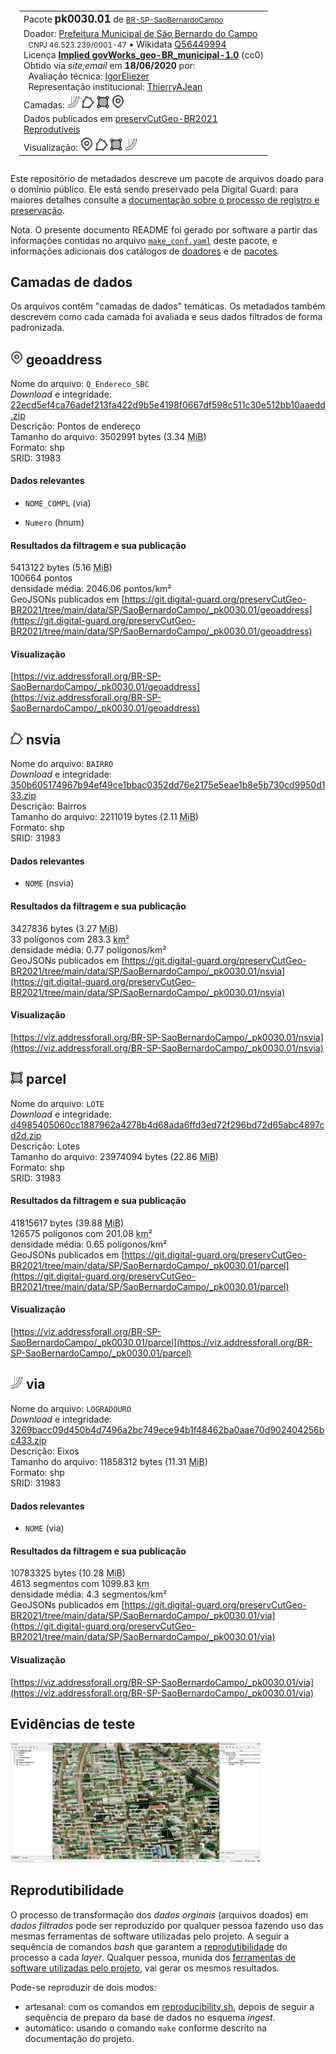 <aside>
<table align="right" style="padding: 1em">
<tr><td>Pacote <big><b>pk0030.01</b></big> de <small><a target="_afacodes" title="Jurisdição" href="https://afa.codes/BR-SP-SaoBernardoCampo">BR-SP-SaoBernardoCampo</a></small>
</td></tr>
<tr><td>
Doador: <a rel="external" target="_doador" href="https://www.saobernardo.sp.gov.br/">Prefeitura Municipal de São Bernardo do Campo</a>
<br/>&nbsp; <small>CNPJ 46.523.239/0001-47</small> • Wikidata <a rel="external" target="_doador" title="link descritor Wikidata do doador" href="https://www.wikidata.org/wiki/Q56449994">Q56449994</a></small><br/>
Licença <a rel="external" target="_doador" href="https://git.digital-guard.org/licenses/blob/master/reports/implied-govWorks_geo-BR_municipal-v1.md"><b>Implied govWorks_geo-BR_municipal-1.0</b></a> (cc0)<br/>
Obtido via <i>site;email</i> em <b>18/06/2020</b> por:
<br/>&nbsp; Avaliação técnica: <a rel="external" target="_gitPerson" title="usuário Git" href="https://github.com/IgorEliezer">IgorEliezer</a>
<br/>&nbsp; Representação institucional: <a rel="external" target="_gitPerson" title="usuário Git" href="https://github.com/ThierryAJean">ThierryAJean</a><br/>
</td></tr>
<tr><td>Camadas: <a title="via" href="#-via"><img src="https://raw.githubusercontent.com/digital-guard/preserv/main/docs/assets/layerIcon-via.png" alt="via" width="20"/></a> <a title="nsvia" href="#-nsvia"><img src="https://raw.githubusercontent.com/digital-guard/preserv/main/docs/assets/layerIcon-nsvia.png" alt="nsvia" width="20"/></a> <a title="parcel" href="#-parcel"><img src="https://raw.githubusercontent.com/digital-guard/preserv/main/docs/assets/layerIcon-parcel.png" alt="parcel" width="20"/></a> <a title="geoaddress" href="#-geoaddress"><img src="https://raw.githubusercontent.com/digital-guard/preserv/main/docs/assets/layerIcon-geoaddress.png" alt="geoaddress" width="20"/></a> </td></tr>
<tr><td>Dados publicados em <a href="https://git.digital-guard.org/preservCutGeo-BR2021/tree/main/data/SP/SaoBernardoCampo/_pk0030.01">preservCutGeo-BR2021</a><br/><a href="#reprodutibilidade">Reprodutíveis</a></td></tr>
<tr><td>Visualização: <a title="geoaddress" href="https://viz.addressforall.org/BR-SP-SaoBernardoCampo/_pk0030.01/geoaddress"><img src="https://raw.githubusercontent.com/digital-guard/preserv/main/docs/assets/layerIcon-geoaddress.png" alt="geoaddress" width="20"/></a> <a title="nsvia" href="https://viz.addressforall.org/BR-SP-SaoBernardoCampo/_pk0030.01/nsvia"><img src="https://raw.githubusercontent.com/digital-guard/preserv/main/docs/assets/layerIcon-nsvia.png" alt="nsvia" width="20"/></a> <a title="parcel" href="https://viz.addressforall.org/BR-SP-SaoBernardoCampo/_pk0030.01/parcel"><img src="https://raw.githubusercontent.com/digital-guard/preserv/main/docs/assets/layerIcon-parcel.png" alt="parcel" width="20"/></a> <a title="via" href="https://viz.addressforall.org/BR-SP-SaoBernardoCampo/_pk0030.01/via"><img src="https://raw.githubusercontent.com/digital-guard/preserv/main/docs/assets/layerIcon-via.png" alt="via" width="20"/></a> </td></tr>
</table>
</aside>

<section>

Este repositório de metadados descreve um pacote de arquivos doado para o domínio público. Ele está sendo preservado pela Digital Guard: para maiores detalhes consulte a [documentação sobre o processo de registro e preservação](https://wiki.addressforall.org/doc/Documentação_Digital-guard).

Nota. O presente documento README foi gerado por software a partir das informações contidas no arquivo [`make_conf.yaml`](https://git.digital-guard.org/preserv-BR/blob/main/data/SP/SaoBernardoCampo/_pk0030.01/make_conf.yaml) deste pacote, e informações adicionais dos catálogos de [doadores](https://git.digital-guard.org/preserv-BR/blob/main/data/donor.csv) e de [pacotes](https://git.digital-guard.org/preserv-BR/blob/main/data/donatedPack.csv).

# Camadas de dados

Os arquivos contêm "camadas de dados" temáticas. Os metadados também descrevem como cada camada foi avaliada e seus dados filtrados de forma padronizada.

## <img src="https://raw.githubusercontent.com/digital-guard/preserv/main/docs/assets/layerIcon-geoaddress.png" alt="geoaddress" width="20"/> geoaddress

Nome do arquivo: `Q_Endereco_SBC`<br/>*Download* e integridade: [22ecd5ef4ca76adef213fa422d9b5e4198f0667df598c511c30e512bb10aaedd.zip](http://dl.digital-guard.org/22ecd5ef4ca76adef213fa422d9b5e4198f0667df598c511c30e512bb10aaedd.zip)<br/>Descrição: Pontos de endereço<br/>Tamanho do arquivo: 3502991 bytes (3.34 <abbr title="mebibyte">MiB</abbr>)<br/>Formato: shp<br/>SRID: 31983

#### Dados relevantes
* `NOME_COMPL` (via)

* `Numero` (hnum)

#### Resultados da filtragem e sua publicação
5413122 bytes (5.16 <abbr title="mebibyte">MiB</abbr>)<br/>100664 pontos<br/>densidade média: 2046.06 pontos/km²<br/>GeoJSONs publicados em [https://git.digital-guard.org/preservCutGeo-BR2021/tree/main/data/SP/SaoBernardoCampo/_pk0030.01/geoaddress](https://git.digital-guard.org/preservCutGeo-BR2021/tree/main/data/SP/SaoBernardoCampo/_pk0030.01/geoaddress)

#### Visualização
[https://viz.addressforall.org/BR-SP-SaoBernardoCampo/_pk0030.01/geoaddress](https://viz.addressforall.org/BR-SP-SaoBernardoCampo/_pk0030.01/geoaddress)
## <img src="https://raw.githubusercontent.com/digital-guard/preserv/main/docs/assets/layerIcon-nsvia.png" alt="nsvia" width="20"/> nsvia

Nome do arquivo: `BAIRRO`<br/>*Download* e integridade: [350b605174967b94ef49ce1bbac0352dd76e2175e5eae1b8e5b730cd9950d133.zip](http://dl.digital-guard.org/350b605174967b94ef49ce1bbac0352dd76e2175e5eae1b8e5b730cd9950d133.zip)<br/>Descrição: Bairros<br/>Tamanho do arquivo: 2211019 bytes (2.11 <abbr title="mebibyte">MiB</abbr>)<br/>Formato: shp<br/>SRID: 31983

#### Dados relevantes
* `NOME` (nsvia)

#### Resultados da filtragem e sua publicação
3427836 bytes (3.27 <abbr title="mebibyte">MiB</abbr>)<br/>33 polígonos com 283.3 <abbr title="quilômetros quadrados">km²</abbr><br/>densidade média: 0.77 polígonos/km²<br/>GeoJSONs publicados em [https://git.digital-guard.org/preservCutGeo-BR2021/tree/main/data/SP/SaoBernardoCampo/_pk0030.01/nsvia](https://git.digital-guard.org/preservCutGeo-BR2021/tree/main/data/SP/SaoBernardoCampo/_pk0030.01/nsvia)

#### Visualização
[https://viz.addressforall.org/BR-SP-SaoBernardoCampo/_pk0030.01/nsvia](https://viz.addressforall.org/BR-SP-SaoBernardoCampo/_pk0030.01/nsvia)
## <img src="https://raw.githubusercontent.com/digital-guard/preserv/main/docs/assets/layerIcon-parcel.png" alt="parcel" width="20"/> parcel

Nome do arquivo: `LOTE`<br/>*Download* e integridade: [d4985405060cc1887962a4278b4d68ada6ffd3ed72f296bd72d65abc4897cd2d.zip](http://dl.digital-guard.org/d4985405060cc1887962a4278b4d68ada6ffd3ed72f296bd72d65abc4897cd2d.zip)<br/>Descrição: Lotes<br/>Tamanho do arquivo: 23974094 bytes (22.86 <abbr title="mebibyte">MiB</abbr>)<br/>Formato: shp<br/>SRID: 31983

#### Resultados da filtragem e sua publicação
41815617 bytes (39.88 <abbr title="mebibyte">MiB</abbr>)<br/>126575 polígonos com 201.08 <abbr title="quilômetros quadrados">km²</abbr><br/>densidade média: 0.65 polígonos/km²<br/>GeoJSONs publicados em [https://git.digital-guard.org/preservCutGeo-BR2021/tree/main/data/SP/SaoBernardoCampo/_pk0030.01/parcel](https://git.digital-guard.org/preservCutGeo-BR2021/tree/main/data/SP/SaoBernardoCampo/_pk0030.01/parcel)

#### Visualização
[https://viz.addressforall.org/BR-SP-SaoBernardoCampo/_pk0030.01/parcel](https://viz.addressforall.org/BR-SP-SaoBernardoCampo/_pk0030.01/parcel)
## <img src="https://raw.githubusercontent.com/digital-guard/preserv/main/docs/assets/layerIcon-via.png" alt="via" width="20"/> via

Nome do arquivo: `LOGRADOURO`<br/>*Download* e integridade: [3269bacc09d450b4d7496a2bc749ece94b1f48462ba0aae70d902404256bc433.zip](http://dl.digital-guard.org/3269bacc09d450b4d7496a2bc749ece94b1f48462ba0aae70d902404256bc433.zip)<br/>Descrição: Eixos<br/>Tamanho do arquivo: 11858312 bytes (11.31 <abbr title="mebibyte">MiB</abbr>)<br/>Formato: shp<br/>SRID: 31983

#### Dados relevantes
* `NOME` (via)

#### Resultados da filtragem e sua publicação
10783325 bytes (10.28 <abbr title="mebibyte">MiB</abbr>)<br/>4613 segmentos com 1099.83 <abbr title="quilômetros">km</abbr><br/>densidade média: 4.3 segmentos/km²<br/>GeoJSONs publicados em [https://git.digital-guard.org/preservCutGeo-BR2021/tree/main/data/SP/SaoBernardoCampo/_pk0030.01/via](https://git.digital-guard.org/preservCutGeo-BR2021/tree/main/data/SP/SaoBernardoCampo/_pk0030.01/via)

#### Visualização
[https://viz.addressforall.org/BR-SP-SaoBernardoCampo/_pk0030.01/via](https://viz.addressforall.org/BR-SP-SaoBernardoCampo/_pk0030.01/via)

# Evidências de teste
<img src="qgis.png" width="400"/>

</section>
<section>

# Reprodutibilidade

O processo de transformação dos *dados orginais* (arquivos doados) em *dados filtrados* pode ser reproduzido por qualquer pessoa fazendo uso das mesmas ferramentas de software utilizadas pelo projeto. A seguir a sequência de comandos *bash* que garantem a [reprodutibilidade](https://en.wikipedia.org/wiki/Reproducibility) do processo a cada *layer*. Qualquer pessoa, munida dos [ferramentas de software utilizadas pelo projeto](https://git.AddressForAll.org/suporte/blob/master/docs/pt/infra.md#ambientes-e-ferramentas-de-uso-geral), vai gerar os mesmos resultados.

Pode-se reproduzir de dois modos:
* artesanal: com os comandos em [reproducibility.sh](https://git.digital-guard.org/preserv-BR/blob/main/data/SP/SaoBernardoCampo/_pk0030.01/reproducibility.sh), depois de seguir a sequência de preparo da base de dados no esquema *ingest*.
* automático: usando o comando `make` conforme descrito na documentação do projeto.

</section>

